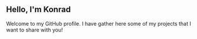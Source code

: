 ## Hello, I'm Konrad
Welcome to my GitHub profile. I have gather here some of my projects that I want to share with you!


